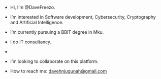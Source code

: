- Hi, I’m @DaveFreezo.
- I’m interested in Software development, Cybersecurity, Cryptography and Artificial Intelligence.
- I’m currently pursuing a BBIT degree in Mku.
- I do IT consultancy.
- 
- I’m looking to collaborate on this platform.


- How to reach me: davehnjugunah@gmail.com

